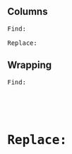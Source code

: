 ## Columns

<pre>
Find: </td><td>

Replace: &#9;
</pre>

## Wrapping

<pre>
Find: <h1>

Replace: &#xa;
</pre>